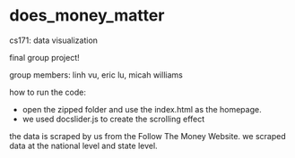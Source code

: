 # does_money_matter
cs171: data visualization 

final group project!

group members: linh vu, eric lu, micah williams

how to run the code: 
- open the zipped folder and use the index.html as the homepage.
- we used docslider.js to create the scrolling effect

the data is scraped by us from the Follow The Money Website. 
we scraped data at the national level and state level.